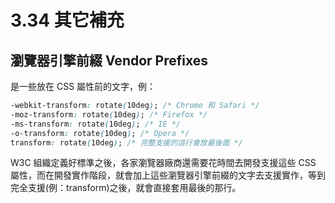 # 3.34 其它補充

## 瀏覽器引擎前綴 Vendor Prefixes

是一些放在 CSS 屬性前的文字，例：

```css
-webkit-transform: rotate(10deg); /* Chrome 和 Safari */
-moz-transform: rotate(10deg); /* Firefox */
-ms-transform: rotate(10deg); /* IE */
-o-transform: rotate(10deg); /* Opera */
transform: rotate(10deg); /* 完整支援的這行會放最後面 */
```

W3C 組織定義好標準之後，各家瀏覽器廠商還需要花時間去開發支援這些 CSS 屬性，而在開發實作階段，就會加上這些瀏覽器引擎前綴的文字去支援實作，等到完全支援(例：transform)之後，就會直接套用最後的那行。



